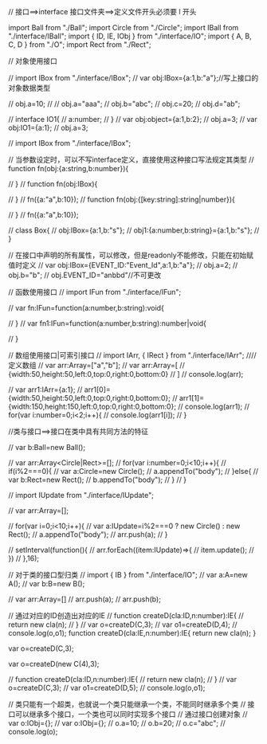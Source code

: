// 接口==>interface 接口文件夹==>定义文件开头必须要 l 开头

import Ball from "./Ball";
import Circle from "./Circle";
import IBall from "./interface/IBall";
import { ID, IE, IObj } from "./interface/IO";
import { A, B, C, D } from "./O";
import Rect from "./Rect";



// 对象使用接口
<!-- 接口中的属性方法，在对象中也可以使用 -->
// import IBox from "./interface/IBox";
// var obj:IBox={a:1,b:"a"};//写上接口的对象数据类型
<!-- 实现接口后再进行修改 -->
// obj.a=10;
// // obj.a="aaa";
// obj.b="abc";
// obj.c=20;
// obj.d="ab";

// interface IO1{
//     a:number;
// }
// var obj:object={a:1,b:2};
// obj.a=3;
// var obj:IO1={a:1};
// obj.a=3;


// import IBox from "./interface/IBox";


// 当参数设定时，可以不写interface定义，直接使用这种接口写法规定其类型
// function fn(obj:{a:string,b:number}){

// }
// function fn(obj:IBox){

// }
// fn({a:"a",b:10});
// function fn(obj:{[key:string]:string|number}){

// }
// fn({a:"a",b:10});

// class Box{
//     obj:IBox={a:1,b:"s"};
//     obj1:{a:number,b:string}={a:1,b:"s"};
// }

// 在接口中声明的所有属性，可以修改，但是readonly不能修改，只能在初始赋值时定义
// var obj:IBox={EVENT_ID:"Event_Id",a:1,b:"a"};
// obj.a=2;
// obj.b="b";
// obj.EVENT_ID="anbbd"//不可更改



// 函数使用接口
// import IFun from "./interface/IFun";
<!-- 只能使用匿名函数来定义==>规定参数和返回类型 -->
// var fn:IFun=function(a:number,b:string):void{

// }
// var fn1:IFun=function(a:number,b:string):number|void{

// }


// 数组使用接口|可索引接口
// import IArr, { IRect } from "./interface/IArr";
////定义数组
// var arr:Array<string>=["a","b"];
// var arr:Array<IRect>=[
//     {width:50,height:50,left:0,top:0,right:0,bottom:0}
// ]
// console.log(arr);
<!-- 是对象但是也有对应的索引 -->
// var arr1:IArr={a:1};
// arr1[0]={width:50,height:50,left:0,top:0,right:0,bottom:0};
// arr1[1]={width:150,height:150,left:0,top:0,right:0,bottom:0};
// console.log(arr1);
// for(var i:number=0;i<2;i++){
//     console.log(arr1[i]);
// }



//类与接口==>接口在类中具有共同方法的特征

// var b:Ball=new Ball();

// var arr:Array<Circle|Rect>=[];
// for(var i:number=0;i<10;i++){
//     if(i%2===0){
//         var a:Circle=new Circle();
//         a.appendTo("body");
//     }else{
//         var b:Rect=new Rect();
//         b.appendTo("body");
//     }
// }

// import IUpdate from "./interface/IUpdate";
<!-- 数组中放IUpdate类型，具有IUpdate方法 -->
// var arr:Array<IUpdate>=[];
<!--Circle() 和 Rect() 类都是实现于IUpdate接口，故都从属于IUpdate类型
    虽两种类存在同样的方法，但不同的内容-->
// for(var i=0;i<10;i++){
//     var a:IUpdate=i%2===0 ? new Circle() : new Rect();
//     a.appendTo("body");
//     arr.push(a);
// }

// setInterval(function(){
    <!-- 箭头函数中，有一个类型需要声明要必须要加括号 -->
//     arr.forEach((item:IUpdate)=>{
//             item.update();
//     })
// },16);

// 对于类的接口型归类
// import { IB } from "./interface/IO";
// var a:A=new A();
// var b:B=new B();
<!-- 找共同特征 -->
// var arr:Array<IB>=[]
// arr.push(a);
// arr.push(b);


// 通过对应的ID创造出对应的IE
// function createD(cla:ID,n:number):IE{
    <!-- 借助ID==>是一个拥有number类型参数且返回IE类型的构造函数
         ==>new cla是ID的接口，然后C,D构造函数，返回IE类型实例化类 -->
//     return new cla(n);
// }
// var o=createD(C,3);
// var o1=createD(D,4);
// console.log(o,o1);
function createD(cla:IE,n:number):IE{
    return new cla(n);
}
<!-- 不是IE类型 -->
var o=createD(C,3);
<!--new C(4)这样才是IE类型 -->
var o=createD(new C(4),3);

// function createD(cla:ID,n:number):IE{
//     return new cla(n);
// }
// var o=createD(C,3);
// var o1=createD(D,5);
// console.log(o,o1);

// 类只能有一个超类，也就说一个类只能继承一个类，不能同时继承多个类
// 接口可以继承多个接口，一个类也可以同时实现多个接口
// 通过接口创建对象
// var o:IObj=<IObj>{};
// var o:IObj={};
// o.a=10;
// o.b=20;
// o.c="abc";
// console.log(o);


